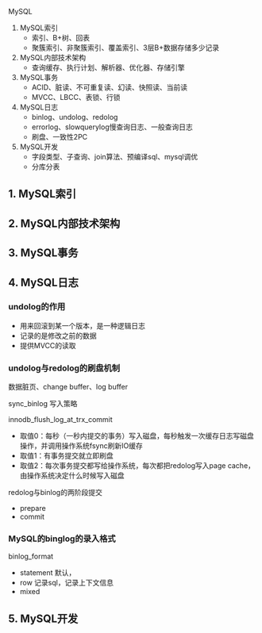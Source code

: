 
MySQL
1. MySQL索引
   - 索引、B+树、回表
   - 聚簇索引、非聚簇索引、覆盖索引、3层B+数据存储多少记录
2. MySQL内部技术架构
   - 查询缓存、执行计划、解析器、优化器、存储引擎
3. MySQL事务
   - ACID、脏读、不可重复读、幻读、快照读、当前读
   - MVCC、LBCC、表锁、行锁
4. MySQL日志
   - binlog、undolog、redolog
   - errorlog、slowquerylog慢查询日志、一般查询日志
   - 刷盘、一致性2PC
5. MySQL开发
   - 字段类型、子查询、join算法、预编译sql、mysql调优
   - 分库分表


## 1. MySQL索引

## 2. MySQL内部技术架构

## 3. MySQL事务

## 4. MySQL日志

### undolog的作用
- 用来回滚到某一个版本，是一种逻辑日志
- 记录的是修改之前的数据
- 提供MVCC的读取

### undolog与redolog的刷盘机制
数据脏页、change buffer、log buffer

sync_binlog 写入策略

innodb_flush_log_at_trx_commit
- 取值0：每秒（一秒内提交的事务）写入磁盘，每秒触发一次缓存日志写磁盘操作，并调用操作系统fsync刷新IO缓存
- 取值1：有事务提交就立即刷盘
- 取值2：每次事务提交都写给操作系统，每次都把redolog写入page cache，由操作系统决定什么时候写入磁盘

redolog与binlog的两阶段提交
- prepare
- commit

### MySQL的binglog的录入格式
binlog_format
- statement 默认，
- row 记录sql，记录上下文信息
- mixed


## 5. MySQL开发

